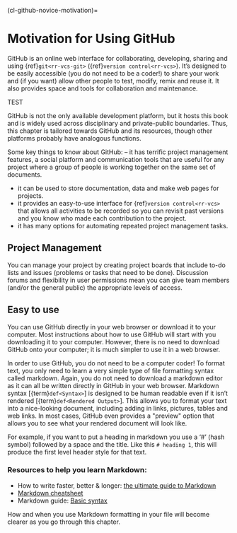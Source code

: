(cl-github-novice-motivation)=
# Motivation for Using GitHub

GitHub is an online web interface for collaborating, developing, sharing and using {ref}`git<rr-vcs-git>` ({ref}`version control<rr-vcs>`).
It’s designed to be easily accessible (you do not need to be a coder!) to share your work and (if you want) allow other people to test, modify, remix and reuse it.
It also provides space and tools for collaboration and maintenance.

TEST

GitHub is not the only available development platform, but it hosts this book and is widely used across disciplinary and private-public boundaries.
Thus, this chapter is tailored towards GitHub and its resources, though other platforms probably have analogous functions.

Some key things to know about GitHub: 
– it has terrific project management features, a social platform and communication tools that are useful for any project where a group of people is working together on the same set of documents.
- it can be used to store documentation, data and make web pages for projects. 
- it provides an easy-to-use interface for {ref}`version control<rr-vcs>` that allows all activities to be recorded so you can revisit past versions and you know who made each contribution to the project.
- it has many options for automating repeated project management tasks.


## Project Management

You can manage your project by creating project boards that include to-do lists and issues (problems or tasks that need to be done).
Discussion forums and flexibility in user permissions mean you can give team members (and/or the general public) the appropriate levels of access.

## Easy to use

You can use GitHub directly in your web browser or download it to your computer. 
Most instructions about how to use GitHub will start with you downloading it to your computer.
However, there is no need to download GitHub onto your computer; it is much simpler to use it in a web browser.

In order to use GitHub, you do not need to be a computer coder!
To format text, you only need to learn a very simple type of file formatting syntax called markdown. 
Again, you do not need to download a markdown editor as it can all be written directly in GitHub in your web browser.
Markdown syntax [{term}`def<Syntax>`] is designed to be human readable even if it isn’t rendered [{term}`def<Rendered Output>`].
This allows you to format your text into a nice-looking document, including adding in links, pictures, tables and web links.
In most cases, GitHub even provides a "preview" option that allows you to see what your rendered document will look like.

For example, if you want to put a heading in markdown you use a ‘#’ (hash symbol) followed by a space and the title.
Like this `# heading 1`, this will produce the first level header style for that text.

### Resources to help you learn Markdown:

* How to write faster, better & longer: [the ultimate guide to Markdown](https://ghost.org/changelog/markdown/)
* [Markdown cheatsheet](https://github.com/adam-p/markdown-here/wiki/Markdown-Cheatsheet)
* Markdown guide: [Basic syntax](https://www.markdownguide.org/basic-syntax/)

How and when you use Markdown formatting in your file will become clearer as you go through this chapter.
